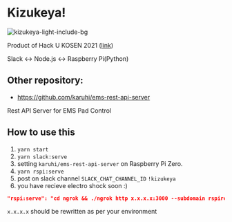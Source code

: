 # Kizukeya!

![kizukeya-light-include-bg](https://user-images.githubusercontent.com/15998572/146478337-b9ebcae4-b158-4043-ae8f-5a73eff862b3.png)


Product of Hack U KOSEN 2021 ([link](https://hacku.yahoo.co.jp/kosen2021/))

Slack <-> Node.js <-> Raspberry Pi(Python)

## Other repository:

- https://github.com/karuhi/ems-rest-api-server

Rest API Server for EMS Pad Control

## How to use this

1. `yarn start`
2. `yarn slack:serve`
3. setting `karuhi/ems-rest-api-server` on Raspberry Pi Zero.
4. `yarn rspi:serve`
5. post on slack channel `SLACK_CHAT_CHANNEL_ID` `!kizukeya`
6. you have recieve electro shock soon :)

```package.json
"rspi:serve": "cd ngrok && ./ngrok http x.x.x.x:3000 --subdomain rspirelay"
```

`x.x.x.x` should be rewritten as per your environment
